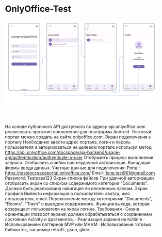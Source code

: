 # OnlyOffice-Test
![screenshot](photo_2025-01-27_14-27-41.jpg)
#
На основе публичного API доступного по адресу api.onlyoffice.com реализовать прототип приложение для платформы Android. Тестовый портал можно создать на сайте onlyoffice.com. 
Экран подключения к порталу
Необходимо ввести адрес портала, логин и пароль пользователя и авторизоваться на целевом портале используя метод https://api.onlyoffice.com/docspace/api-backend/usage-api/authentication/authenticate-a-user
Отобразить процесс выполнения запроса. Отобразить ошибки при неудачной авторизации. Валидация формы ввода данных.
Учетные данные для подключения:
Portal: https://testdocspaceportal.onlyoffice.com/
Email: 1one.test901@gmail.com
Password: Testpass123
Экран списка файлов
При удачной авторизации отобразить экран со списком содержимого категории "Documents". Должна быть реализована навигация по вложенным папкам.
Экран профиля
Вывести информация о пользователе: аватар, имя пользователя, email.
Переключение между категориями "Documents", "Rooms", "Trash" с выводом содержимого.
Функция выхода, которая возвращает пользователя на экран логина.
Требования
·  Смена ориентации (поворот экрана) должен обрабатываться с сохранением состояния Activity и фрагментов. 
·  Реализация задания на Kotlin'e
·  Использованием паттернов MVP или MVVM
·  Использование готовых библиотек, например retrofit, gson, glide...
